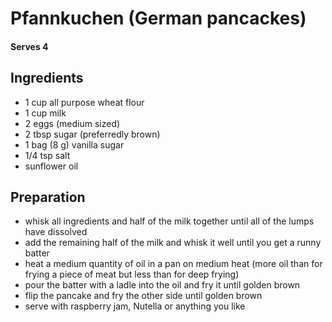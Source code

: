# Pfannkuchen (German pancackes)
#### Serves 4

## Ingredients
* 1 cup all purpose wheat flour
* 1 cup milk
* 2 eggs (medium sized)
* 2 tbsp sugar (preferredly brown)
* 1 bag (8 g) vanilla sugar
* 1/4 tsp salt
* sunflower oil

## Preparation
* whisk all ingredients and half of the milk together until all of the lumps have dissolved
* add the remaining half of the milk and whisk it well until you get a runny batter
* heat a medium quantity of oil in a pan on medium heat (more oil than for frying a piece of meat but less than for deep frying)
* pour the batter with a ladle into the oil and fry it until golden brown
* flip the pancake and fry the other side until golden brown
* serve with raspberry jam, Nutella or anything you like
